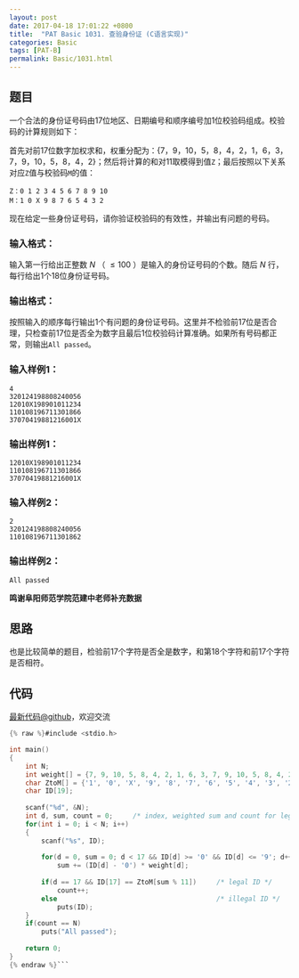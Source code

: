 ```yaml
---
layout: post
date: 2017-04-18 17:01:22 +0800
title:  "PAT Basic 1031. 查验身份证 (C语言实现)"
categories: Basic
tags: [PAT-B]
permalink: Basic/1031.html
---
```


## 题目

一个合法的身份证号码由17位地区、日期编号和顺序编号加1位校验码组成。校验码的计算规则如下：

首先对前17位数字加权求和，权重分配为：{7，9，10，5，8，4，2，1，6，3，7，9，10，5，8，4，2}；然后将计算的和对11取模得到值`Z`；最后按照以下关系对应`Z`值与校验码`M`的值：

    
    
    Z：0 1 2 3 4 5 6 7 8 9 10
    M：1 0 X 9 8 7 6 5 4 3 2
    

现在给定一些身份证号码，请你验证校验码的有效性，并输出有问题的号码。

### 输入格式：

输入第一行给出正整数 $N$ （ $\le 100$ ）是输入的身份证号码的个数。随后 $N$ 行，每行给出1个18位身份证号码。

### 输出格式：

按照输入的顺序每行输出1个有问题的身份证号码。这里并不检验前17位是否合理，只检查前17位是否全为数字且最后1位校验码计算准确。如果所有号码都正常，则输出`All
passed`。

### 输入样例1：

    
    
    4
    320124198808240056
    12010X198901011234
    110108196711301866
    37070419881216001X
    

### 输出样例1：

    
    
    12010X198901011234
    110108196711301866
    37070419881216001X
    

### 输入样例2：

    
    
    2
    320124198808240056
    110108196711301862
    

### 输出样例2：

    
    
    All passed
    

**鸣谢阜阳师范学院范建中老师补充数据**



## 思路

也是比较简单的题目，检验前17个字符是否全是数字，和第18个字符和前17个字符是否相符。

## 代码

[最新代码@github](https://github.com/OliverLew/PAT/blob/master/PATBasic/1031.c)，欢迎交流
```c
{% raw %}#include <stdio.h>

int main()
{
    int N;
    int weight[] = {7, 9, 10, 5, 8, 4, 2, 1, 6, 3, 7, 9, 10, 5, 8, 4, 2};
    char ZtoM[] = {'1', '0', 'X', '9', '8', '7', '6', '5', '4', '3', '2'};
    char ID[19];
    
    scanf("%d", &N);
    int d, sum, count = 0;     /* index, weighted sum and count for legal IDs */
    for(int i = 0; i < N; i++)
    {
        scanf("%s", ID);
        
        for(d = 0, sum = 0; d < 17 && ID[d] >= '0' && ID[d] <= '9'; d++)
            sum += (ID[d] - '0') * weight[d];
        
        if(d == 17 && ID[17] == ZtoM[sum % 11])     /* legal ID */
            count++;
        else                                        /* illegal ID */
            puts(ID);
    }
    if(count == N)
        puts("All passed");
    
    return 0;
}
{% endraw %}```